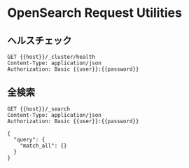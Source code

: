 # OpenSearch Request Utilities

## ヘルスチェック

```http
GET {{host}}/_cluster/health
Content-Type: application/json
Authorization: Basic {{user}}:{{password}}
```

## 全検索

```http
GET {{host}}/_search
Content-Type: application/json
Authorization: Basic {{user}}:{{password}}

{
  "query": {
    "match_all": {}
  }
}
```